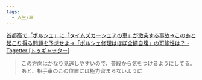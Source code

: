 ```yaml
---
tags:
  - 人生/車
---
```

[首都高で「ポルシェ」に「タイムズカーシェアの車」が激突する事故→このあと起こり得る問題を予想せよ→「ポルシェ修理はほぼ全額自腹」の可能性は？ - Togetter [トゥギャッター]](https://togetter.com/li/2487707)

>この方向はかなり見逃しやすいので、普段から気をつけるようにしてる。あと、相手車のこの位置には極力留まらないように

